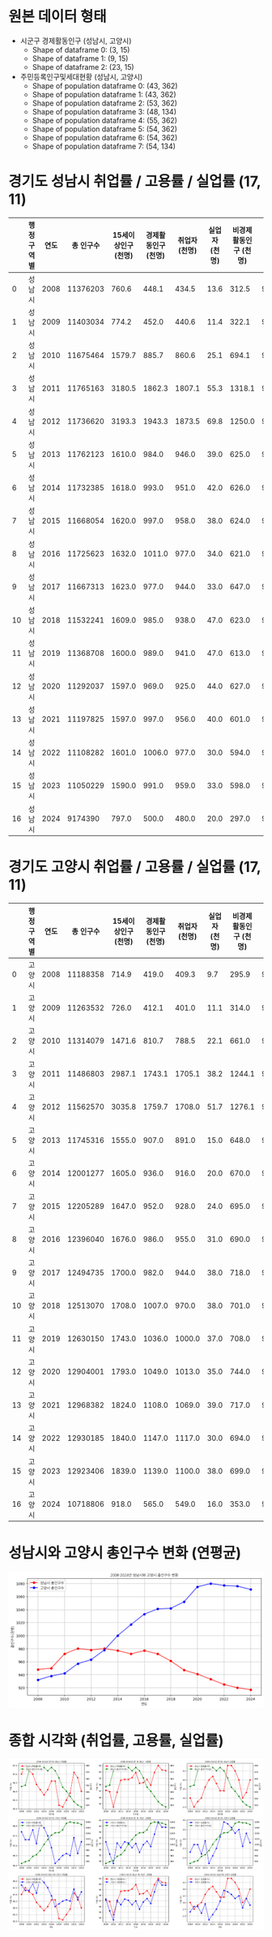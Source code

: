 # 원본 데이터 형태
* 시군구 경제활동인구 (성남시, 고양시)
  * Shape of dataframe 0: (3, 15)
  * Shape of dataframe 1: (9, 15)
  * Shape of dataframe 2: (23, 15)
* 주민등록인구및세대현황  (성남시, 고양시)
  * Shape of population dataframe 0: (43, 362)
  * Shape of population dataframe 1: (43, 362)
  * Shape of population dataframe 2: (53, 362)
  * Shape of population dataframe 3: (48, 134)
  * Shape of population dataframe 4: (55, 362)
  * Shape of population dataframe 5: (54, 362)
  * Shape of population dataframe 6: (54, 362)
  * Shape of population dataframe 7: (54, 134)

# 경기도 성남시 취업률 / 고용률 / 실업률 (17, 11)

|     | 행정구역별 | 연도 | 총 인구수 | 15세이상인구 (천명) | 경제활동인구 (천명) | 취업자 (천명) | 실업자 (천명) | 비경제활동인구 (천명) | 취업률(%) | 고용률 (%) | 실업률 (％) |
| --- | ---------- | ---- | --------- | ------------------- | ------------------- | ------------- | ------------- | --------------------- | --------- | ---------- | ----------- |
| 0   | 성남시     | 2008 | 11376203  | 760.6               | 448.1               | 434.5         | 13.6          | 312.5                 | 97.0      | 57.1       | 3.0         |
| 1   | 성남시     | 2009 | 11403034  | 774.2               | 452.0               | 440.6         | 11.4          | 322.1                 | 97.5      | 56.9       | 2.5         |
| 2   | 성남시     | 2010 | 11675464  | 1579.7              | 885.7               | 860.6         | 25.1          | 694.1                 | 97.2      | 54.5       | 2.8         |
| 3   | 성남시     | 2011 | 11765163  | 3180.5              | 1862.3              | 1807.1        | 55.3          | 1318.1                | 97.0      | 56.8       | 3.0         |
| 4   | 성남시     | 2012 | 11736620  | 3193.3              | 1943.3              | 1873.5        | 69.8          | 1250.0                | 96.4      | 58.7       | 3.6         |
| 5   | 성남시     | 2013 | 11762123  | 1610.0              | 984.0               | 946.0         | 39.0          | 625.0                 | 96.1      | 58.8       | 4.0         |
| 6   | 성남시     | 2014 | 11732385  | 1618.0              | 993.0               | 951.0         | 42.0          | 626.0                 | 95.8      | 58.8       | 4.2         |
| 7   | 성남시     | 2015 | 11668054  | 1620.0              | 997.0               | 958.0         | 38.0          | 624.0                 | 96.1      | 59.1       | 3.8         |
| 8   | 성남시     | 2016 | 11725623  | 1632.0              | 1011.0              | 977.0         | 34.0          | 621.0                 | 96.6      | 59.9       | 3.4         |
| 9   | 성남시     | 2017 | 11667313  | 1623.0              | 977.0               | 944.0         | 33.0          | 647.0                 | 96.6      | 58.2       | 3.4         |
| 10  | 성남시     | 2018 | 11532241  | 1609.0              | 985.0               | 938.0         | 47.0          | 623.0                 | 95.2      | 58.3       | 4.8         |
| 11  | 성남시     | 2019 | 11368708  | 1600.0              | 989.0               | 941.0         | 47.0          | 613.0                 | 95.1      | 58.8       | 4.8         |
| 12  | 성남시     | 2020 | 11292037  | 1597.0              | 969.0               | 925.0         | 44.0          | 627.0                 | 95.5      | 57.9       | 4.5         |
| 13  | 성남시     | 2021 | 11197825  | 1597.0              | 997.0               | 956.0         | 40.0          | 601.0                 | 95.9      | 59.9       | 4.0         |
| 14  | 성남시     | 2022 | 11108282  | 1601.0              | 1006.0              | 977.0         | 30.0          | 594.0                 | 97.1      | 61.0       | 3.0         |
| 15  | 성남시     | 2023 | 11050229  | 1590.0              | 991.0               | 959.0         | 33.0          | 598.0                 | 96.8      | 60.3       | 3.3         |
| 16  | 성남시     | 2024 | 9174390   | 797.0               | 500.0               | 480.0         | 20.0          | 297.0                 | 96.0      | 60.2       | 4.0         |

# 경기도 고양시 취업률 / 고용률 / 실업률 (17, 11)

|     | 행정구역별 | 연도 | 총 인구수 | 15세이상인구 (천명) | 경제활동인구 (천명) | 취업자 (천명) | 실업자 (천명) | 비경제활동인구 (천명) | 취업률(%) | 고용률 (%) | 실업률 (％) |
| --- | ---------- | ---- | --------- | ------------------- | ------------------- | ------------- | ------------- | --------------------- | --------- | ---------- | ----------- |
| 0   | 고양시     | 2008 | 11188358  | 714.9               | 419.0               | 409.3         | 9.7           | 295.9                 | 97.7      | 57.3       | 2.3         |
| 1   | 고양시     | 2009 | 11263532  | 726.0               | 412.1               | 401.0         | 11.1          | 314.0                 | 97.3      | 55.2       | 2.7         |
| 2   | 고양시     | 2010 | 11314079  | 1471.6              | 810.7               | 788.5         | 22.1          | 661.0                 | 97.3      | 53.6       | 2.7         |
| 3   | 고양시     | 2011 | 11486803  | 2987.1              | 1743.1              | 1705.1        | 38.2          | 1244.1                | 97.8      | 57.1       | 2.2         |
| 4   | 고양시     | 2012 | 11562570  | 3035.8              | 1759.7              | 1708.0        | 51.7          | 1276.1                | 97.1      | 56.3       | 2.9         |
| 5   | 고양시     | 2013 | 11745316  | 1555.0              | 907.0               | 891.0         | 15.0          | 648.0                 | 98.2      | 57.3       | 1.7         |
| 6   | 고양시     | 2014 | 12001277  | 1605.0              | 936.0               | 916.0         | 20.0          | 670.0                 | 97.9      | 57.1       | 2.1         |
| 7   | 고양시     | 2015 | 12205289  | 1647.0              | 952.0               | 928.0         | 24.0          | 695.0                 | 97.5      | 56.3       | 2.5         |
| 8   | 고양시     | 2016 | 12396040  | 1676.0              | 986.0               | 955.0         | 31.0          | 690.0                 | 96.9      | 57.0       | 3.1         |
| 9   | 고양시     | 2017 | 12494735  | 1700.0              | 982.0               | 944.0         | 38.0          | 718.0                 | 96.1      | 55.5       | 3.9         |
| 10  | 고양시     | 2018 | 12513070  | 1708.0              | 1007.0              | 970.0         | 38.0          | 701.0                 | 96.3      | 56.8       | 3.8         |
| 11  | 고양시     | 2019 | 12630150  | 1743.0              | 1036.0              | 1000.0        | 37.0          | 708.0                 | 96.5      | 57.4       | 3.6         |
| 12  | 고양시     | 2020 | 12904001  | 1793.0              | 1049.0              | 1013.0        | 35.0          | 744.0                 | 96.6      | 56.5       | 3.3         |
| 13  | 고양시     | 2021 | 12968382  | 1824.0              | 1108.0              | 1069.0        | 39.0          | 717.0                 | 96.5      | 58.6       | 3.5         |
| 14  | 고양시     | 2022 | 12930185  | 1840.0              | 1147.0              | 1117.0        | 30.0          | 694.0                 | 97.4      | 60.7       | 2.6         |
| 15  | 고양시     | 2023 | 12923406  | 1839.0              | 1139.0              | 1100.0        | 38.0          | 699.0                 | 96.6      | 59.8       | 3.3         |
| 16  | 고양시     | 2024 | 10718806  | 918.0               | 565.0               | 549.0         | 16.0          | 353.0                 | 97.2      | 59.8       | 2.8         |

# 성남시와 고양시 총인구수 변화 (연평균)

![alt text](image-1.png)

# 종합 시각화 (취업률, 고용률, 실업률)

![alt text](image.png)